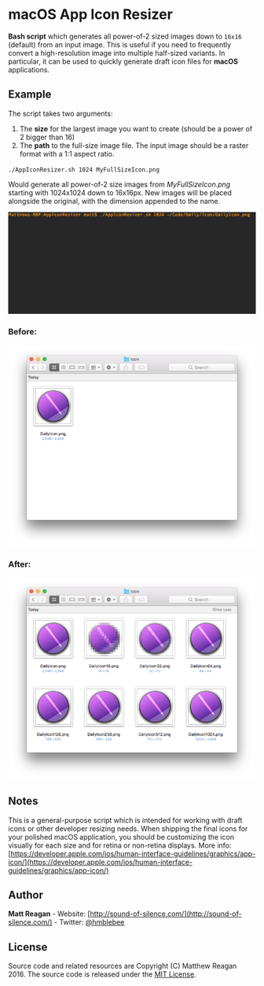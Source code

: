 # macOS App Icon Resizer
**Bash script** which generates all power-of-2 sized images down to `16x16` (default) from an input image. This is useful if you need to frequently convert a high-resolution image into multiple half-sized variants. In particular, it can be used to quickly generate draft icon files for **macOS** applications.

## Example
The script takes two arguments:
1. The **size** for the largest image you want to create (should be a power of 2 bigger than 16)
2. The **path** to the full-size image file. The input image should be a raster format with a 1:1 aspect ratio.

`./AppIconResizer.sh 1024 MyFullSizeIcon.png`

Would generate all power-of-2 size images from _MyFullSizeIcon.png_ starting with 1024x1024 down to 16x16px. New images will be placed alongside the original, with the dimension appended to the name.

![MacOSAppIconResizerTerminalDemo](/README_Images/MacOSAppIconResizerTerminalDemo.gif?raw=true "MacOSAppIconResizerTerminalDemo")

### Before:
![demoBefore](/README_Images/demoBefore.png?raw=true "demoBefore")

### After:
![demoAfter](/README_Images/demoAfter.png?raw=true "demoAfter")

## Notes

This is a general-purpose script which is intended for working with draft icons or other developer resizing needs. When shipping the final icons for your polished macOS application, you should be customizing the icon visually for each size and for retina or non-retina displays. More info: [https://developer.apple.com/ios/human-interface-guidelines/graphics/app-icon/](https://developer.apple.com/ios/human-interface-guidelines/graphics/app-icon/)

## Author

**Matt Reagan** - Website: [http://sound-of-silence.com/](http://sound-of-silence.com/) - Twitter: [@hmblebee](https://twitter.com/hmblebee)

## License

Source code and related resources are Copyright (C) Matthew Reagan 2016. The source code is released under the [MIT License](https://opensource.org/licenses/MIT).
